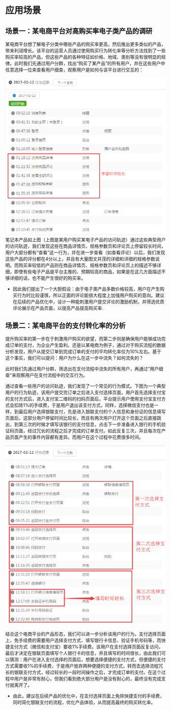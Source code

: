 # 应用场景

## 场景一：某电商平台对高购买率电子类产品的调研

某电商平台想了解电子分类中哪些产品的购买率更高，然后推出更多类似的产品，带来利润增长。该平台的运营人员通过使用购买行为转化率等分析方法找到了一些购买率较高的产品，但这些产品的各种特征如价格、地域、类别等没有很明显的规律。此时我们先通过用户分群，找出“购买了某产品”的所有用户，并在这些用户中任意选择一位来查看用户细查，观察用户是如何与该平台进行交互的：

![](/assets/xc/9.png)笔记本产品如上图（上图是某用户购买某电子产品的访问轨迹）通过这些典型用户的访问轨迹，我们发现这些在商品详情页、规格参数页和评论页上停留较长时间，用户大部分都有“查看”这一行为，并在进一步查看（如查看评论）以后，我们发现这些产品的评分都在4分以上，并且有大量图文并茂的详细和详细的规格参数说明。而购买率较低的产品则在商品详情页、规格参数页和评论页上的描述不够详细，即使有些电子产品是平台主推的、预期较高的商品，如果是在这几方面描述不够详细的话，也不能产生很好的购买率。

* 因此我们提出了一个大胆假设：由于电子类产品多数价格较高，用户在产生购买行为时比较谨慎，所以正面的评论能很大程度上加强用户购买的意向。建议在后续的产品优化中，设计一种能刺激用户提交评论的激励机制，并筛选优质评论展示在产品页面，以提高产品提高购买率.

## 场景二：某电商平台的支付转化率的分析

提升购买率的第一步在于刺激用户购买的欲望，而第二步则是确保用户能够成功完成订单的支付，为企业产生盈利。还是以某电商为例子，通过对于购买流程的数据分析发现，用户从提交订单到完成订单的支付的平均转化率仅为10%左右。基于这个事实，我们可以提问：用户为什么在这一步中流失？如何流失的？

此时我们先通过用户分群，筛选出在支付流程中流失的所有用户，再通过“用户细查”来观察用户在支付流程中的交互行为。

通过查看一些用户的访问轨迹，我们发现了一个常见的行为模式。下图为一个典型用户的行为轨迹，该用户提交完订单之后进入支付选择页面，用户首先选择支付宝的支付方式后，进入支付宝二维码的扫码页面后，平台提示用户使用支付宝支付方式会扣除1%的手续费，于是用户退出该支付方式，同样，选择微信支付也是一样，到最后用户选择银联支付，先是进入银联支付的个人信息和身份证的信息填写页面后，这部分用户停留时间比较长，而且有两次用户打开这个页面之后直接跳出，到第三次的时候才填写该银行的支付信息，点击下一步准备进入银行的手机验证码页面，经过冗长的流程之后才完成的订单支付。如此反复三次，并且每次在产品页面产生的事件内容都有差异。而用户在这个过程中花费很多时间。

![](/assets/xc/10.png)

结合这个电商平台的产品形态，我们可以进一步分析该用户的行为。支付选择页面上，免手续费的需要用户选择支付方式、填写银行卡信息、验证手机号码等，而快捷支付方式（微信和支付宝）要收1%手续费。该用户在支付选择页面反复访问，最后才决定在银联页面填写个人银行卡的信息，并且填写的时间很长，由此我们可以猜测：用户在进入支付选择的页面后，想要选择便捷的支付方式，但便捷的支付方式需要收1%的手续费，于是用户放弃两种便捷的支付方式，转而去选择流程冗长的银联支付方式，经过较长的一段时间操作之后，才完成订单的支付。在这个过程中用户是非常有耐心，但我们看到绝大部分用户是没有耐心的，最终没有完成支付就离开了。

* 由此，建议在后续产品的优化中，在支付选择页面上免除快捷支付的手续费，同时简化银联支付的流程，优化产品体验，从而提高最终的购买转化率。

